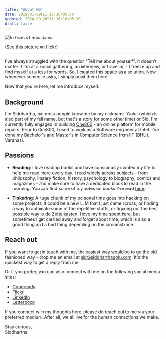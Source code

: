 ```yaml
---
title: "About Me"
date: 2019-01-09T11:16:16+05:30
updated: 2024-09-20T11:16:16+05:30
draft: false
---
```


![In front of mountains](/images/love-for-mountains.webp "In front of Mountains")

[(See this picture on flickr)]

----------------------------------------------

[(See this picture on flickr)]: https://www.flickr.com/photos/160696242@N07/48775361931/

I've always struggled with the question "Tell me about yourself". It doesn't matter if I'm at a social gathering, an interview, or traveling - I freeze up and find myself at a loss for words. So, I created this space as a solution. Now whenever someone asks, I simply point them here.

Now that you're here, let me introduce myself.

## Background
I'm Siddhartha, but most people know me by my nickname 'Golu' (which is also part of my full name, but that's a story for some other time) or Sid. I'm currently fully engaged in building [One800](https://www.one800.help/) - an online platform for mobile repairs. Prior to One800, I used to work as a Software engineer at Intel. I've done my Bachelor's and Master's in Computer Science from IIT (BHU), Varanasi.

## Passions

* **Reading**: I love reading books and have consciously curated my life to help me read more every day. I read widely across subjects - from philosophy, literary fiction, history, psychology to biography, comics and magazines - and make sure to have a dedicated block to read in the morning. You can find some of my notes on books I've read [here](/categories/book-notes/).

* **Tinkering**: A huge chunk of my personal time goes into hacking on some projects. It could be a new LLM that I just came across, or finding a way to automate some of the repetitive stuffs, or figuring out the best possible way to do [Zettelkasten](https://en.wikipedia.org/wiki/Zettelkasten). I love my time spent here, but sometimes I get carried away and forget about time, which is also a good thing and a bad thing depending on the circumstance.

## Reach out

If you want to get in touch with me, the easiest way would be to go the old fashioned way - drop me an email at [sid@siddharthagolu.com](mailto:sid@siddharthagolu.com). It's the quickest way to get a reply from me.

Or if you prefer, you can also connect with me on the following social media sites:

* [Goodreads](https://www.goodreads.com/siddharthagolu/ "Books") 
* [Flickr](https://flickr.com/photos/thelazyoxymoron/ "Photos")
* [LinkedIn](https://www.linkedin.com/in/siddharthagolu/ "Work")
* [Letterboxd](https://letterboxd.com/Carte_Blanche/ "Cinema")

If you connect with my thoughts here, please do reach out to me via your preferred medium. After all, we all live for the human connections we make.

Stay curious,  
Siddhartha
